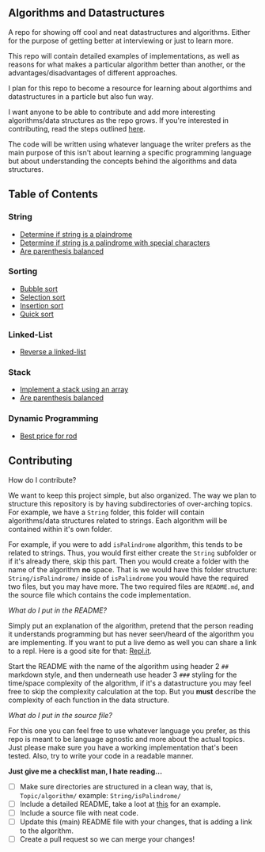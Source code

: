 ## Algorithms and Datastructures

A repo for showing off cool and neat datastructures and algorithms.
Either for the purpose of getting better at interviewing or just to learn more.

This repo will contain detailed examples of implementations, as well as reasons for what makes a particular algorithm better than another, or the advantages/disadvantages of different approaches.

I plan for this repo to become a resource for learning about algorthims and datastructures in a particle but also fun way.

I want anyone to be able to contribute and add more interesting algorithms/data structures as the repo grows.
If you're interested in contributing, read the steps outlined [here](#contributing).

The code will be written using whatever language the writer prefers as the main purpose of this isn't about learning a specific programming language but about understanding the concepts behind the algorithms and data structures.

## Table of Contents

### String
- [Determine if string is a plaindrome](/String/isPalindrome)
- [Determine if string is a palindrome with special characters ](/String/isPalindromeExpanded)
- [Are parenthesis balanced](/Stack/BalancedParenthesis)

### Sorting
- [Bubble sort](/Sorting/bubbleSort)
- [Selection sort](/Sorting/selectionSort)
- [Insertion sort](/Sorting/insertionSort)
- [Quick sort](/Sorting/quickSort)

### Linked-List
- [Reverse a linked-list](/LinkedList/reverseList)

### Stack
- [Implement a stack using an array](/Stack/ArrayStack)
- [Are parenthesis balanced](/Stack/BalancedParenthesis)

### Dynamic Programming
- [Best price for rod](/DynamicProgramming/rodCutting)

## Contributing

How do I contribute?

We want to keep this project simple, but also organized.
The way we plan to structure this repository is by having subdirectories of over-arching topics.
For example, we have a `String` folder, this folder will contain algorithms/data structures related to strings.
Each algorithm will be contained within it's own folder.

For example, if you were to add `isPalindrome` algorithm, this tends to be related to strings. Thus, you would first either create the `String` subfolder or if it's already there, skip this part. Then you would create a folder with the name of the algorithm __no__ space. That is we would have this folder structure: `String/isPalindrome/` inside of `isPalindrome` you would have the required two files, but you may have more. The two required files are `README.md`, and the source file which contains the code implementation.

_What do I put in the README?_

Simply put an explanation of the algorithm, pretend that the person reading it understands programming but has never seen/heard of the algorithm you are implementing. If you want to put a live demo as well you can share a link to a repl. Here is a good site for that: [Repl.it](https://repl.it).

Start the README with the name of the algorithm using header 2 `##` markdown style, and then underneath use header 3 `###` styling for the time/space complexity of the algorithm, if it's a datastructure you may feel free to skip the complexity calculation at the top. But you __must__ describe the complexity of each function in the data structure.

_What do I put in the source file?_

For this one you can feel free to use whatever language you prefer, as this repo is meant to be language agnostic and more about the actual topics. Just please make sure you have a working implementation that's been tested. Also, try to write your code in a readable manner.

__Just give me a checklist man, I hate reading...__

- [ ] Make sure directories are structured in a clean way, that is, `Topic/algorithm/` example: `String/isPalindrome/`
- [ ] Include a detailed README, take a loot at [this](/String/isPalindrome) for an example.
- [ ] Include a source file with neat code.
- [ ] Update this (main) README file with your changes, that is adding a link to the algorithm.
- [ ] Create a pull request so we can merge your changes!
